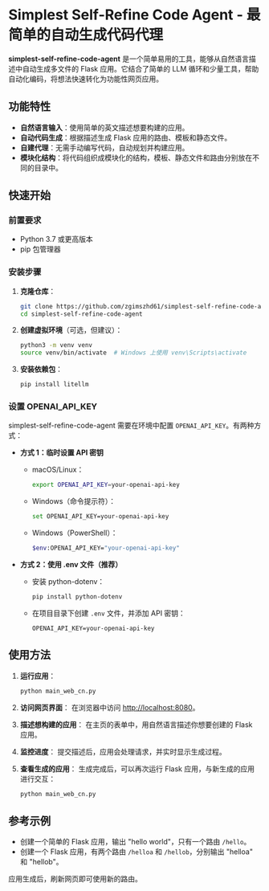 # Simplest Self-Refine Code Agent - 最简单的自动生成代码代理

**simplest-self-refine-code-agent** 是一个简单易用的工具，能够从自然语言描述中自动生成多文件的 Flask 应用。它结合了简单的 LLM 循环和少量工具，帮助自动化编码，将想法快速转化为功能性网页应用。

## 功能特性
- **自然语言输入**：使用简单的英文描述想要构建的应用。
- **自动代码生成**：根据描述生成 Flask 应用的路由、模板和静态文件。
- **自建代理**：无需手动编写代码，自动规划并构建应用。
- **模块化结构**：将代码组织成模块化的结构，模板、静态文件和路由分别放在不同的目录中。

## 快速开始

### 前置要求
- Python 3.7 或更高版本
- pip 包管理器

### 安装步骤

1. **克隆仓库**：
   ```bash
   git clone https://github.com/zgimszhd61/simplest-self-refine-code-agent.git
   cd simplest-self-refine-code-agent
   ```

2. **创建虚拟环境**（可选，但建议）：
   ```bash
   python3 -m venv venv
   source venv/bin/activate  # Windows 上使用 venv\Scripts\activate
   ```

3. **安装依赖包**：
   ```bash
   pip install litellm
   ```

### 设置 OPENAI_API_KEY

simplest-self-refine-code-agent 需要在环境中配置 `OPENAI_API_KEY`。有两种方式：

- **方式 1：临时设置 API 密钥**
  - macOS/Linux：
    ```bash
    export OPENAI_API_KEY=your-openai-api-key
    ```
  - Windows（命令提示符）：
    ```bash
    set OPENAI_API_KEY=your-openai-api-key
    ```
  - Windows（PowerShell）：
    ```bash
    $env:OPENAI_API_KEY="your-openai-api-key"
    ```

- **方式 2：使用 .env 文件（推荐）**
  - 安装 python-dotenv：
    ```bash
    pip install python-dotenv
    ```
  - 在项目目录下创建 `.env` 文件，并添加 API 密钥：
    ```
    OPENAI_API_KEY=your-openai-api-key
    ```

## 使用方法

1. **运行应用**：
   ```bash
   python main_web_cn.py
   ```

2. **访问网页界面**：
   在浏览器中访问 [http://localhost:8080](http://localhost:8080)。

3. **描述想构建的应用**：
   在主页的表单中，用自然语言描述你想要创建的 Flask 应用。

4. **监控进度**：
   提交描述后，应用会处理请求，并实时显示生成过程。

5. **查看生成的应用**：
   生成完成后，可以再次运行 Flask 应用，与新生成的应用进行交互：
   ```bash
   python main_web_cn.py
   ```

## 参考示例

- 创建一个简单的 Flask 应用，输出 "hello world"，只有一个路由 `/hello`。
- 创建一个 Flask 应用，有两个路由 `/helloa` 和 `/hellob`，分别输出 "helloa" 和 "hellob"。

应用生成后，刷新网页即可使用新的路由。

